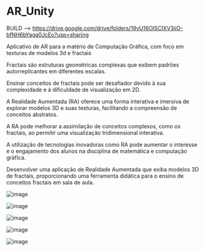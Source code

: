 # AR_Unity

BUILD --> https://drive.google.com/drive/folders/19vU16OISCIXV3jiO-bfNH6bYaga0JcEo?usp=sharing

Aplicativo de AR para a matério de Computação Gráfica, com foco em texturas de modelos 3d e fractais

Fractais são estruturas geométricas complexas que exibem padrões autorreplicantes em diferentes escalas.

Ensinar conceitos de fractais pode ser desafiador devido à sua complexidade e à dificuldade de visualização em 2D.

A Realidade Aumentada (RA) oferece uma forma interativa e imersiva de explorar modelos 3D e suas texturas, facilitando a compreensão de conceitos abstratos.

A RA pode melhorar a assimilação de conceitos complexos, como os fractais, ao permitir uma visualização tridimensional interativa.

A utilização de tecnologias inovadoras como RA pode aumentar o interesse e o engajamento dos alunos na disciplina de matemática e computação gráfica.

Desenvolver uma aplicação de Realidade Aumentada que exiba modelos 3D de fractais, proporcionando uma ferramenta didática para o ensino de conceitos fractais em sala de aula.

![image](https://github.com/LeKeu/AR_Unity/assets/101370021/df935aab-80cc-44c9-b48f-1af4ed4dce84)

![image](https://github.com/LeKeu/AR_Unity/assets/101370021/7489b4f6-7323-4a4c-adcf-b2bc45554e6d)

![image](https://github.com/LeKeu/AR_Unity/assets/101370021/66977ee2-d725-406c-92dc-a79d6e081080)

![image](https://github.com/LeKeu/AR_Unity/assets/101370021/022ade0d-12e7-4c87-9ca3-8c0b353567b1)

![image](https://github.com/LeKeu/AR_Unity/assets/101370021/ba97c432-ceb0-4224-a2ea-ae190a3c1b8f)





